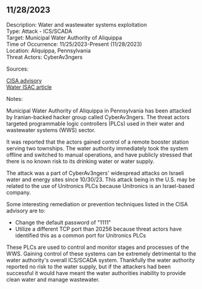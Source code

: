 
## 11/28/2023

Description: Water and wastewater systems exploitation  
Type: Attack - ICS/SCADA  
Target: Municipal Water Authority of Aliquippa  
Time of Occurrence: 11/25/2023-Present (11/28/2023)  
Location: Aliquippa, Pennsylvania  
Threat Actors: CyberAv3ngers  

Sources:

[CISA advisory](https://www.cisa.gov/news-events/alerts/2023/11/28/exploitation-unitronics-plcs-used-water-and-wastewater-systems)  
[Water ISAC article](https://www.waterisac.org/portal/tlpclear-water-utility-control-system-cyber-incident-advisory-icsscada-incident-municipal)

Notes:

Municipal Water Authority of Aliquippa in Pennsylvania has been attacked by Iranian-backed hacker group called CyberAv3ngers. The threat actors targeted programmable logic controllers (PLCs) used in their water and wastewater systems (WWS) sector. 

It was reported that the actors gained control of a remote booster station serving two townships. The water authority immediately took the system offline and switched to manual operations, and have publicly stressed that there is no known risk to its drinking water or water supply. 

The attack was a part of CyberAv3ngers' widespread attacks on Israeli water and energy sites since 10/30/23. This attack being in the U.S. may be related to the use of Unitronics PLCs because Unitronics is an Israel-based company. 

Some interesting remediation or prevention techniques listed in the CISA advisory are to: 

- Change the default password of "1111"
- Utilize a different TCP port than 20256 because threat actors have identified this as a common port for Unitronics PLCs 

These PLCs are used to control and monitor stages and processes of the WWS. Gaining control of these systems can be extremely detrimental to the water authority's overall ICS/SCADA system. Thankfully the water authority reported no risk to the water supply, but if the attackers had been successful it would have meant the water authorities inability to provide clean water and manage wastewater. 
